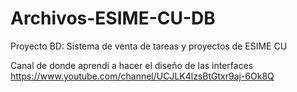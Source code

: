 # Archivos-ESIME-CU-DB
Proyecto BD: Sistema de venta de tareas y proyectos de ESIME CU

Canal de donde aprendi a hacer el diseño de las interfaces
https://www.youtube.com/channel/UCJLK4lzsBtGtxr9aj-6Ok8Q
